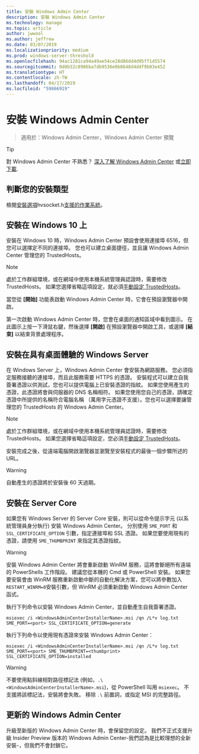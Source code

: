 ```yaml
---
title: 安裝 Windows Admin Center
description: 安裝 Windows Admin Center
ms.technology: manage
ms.topic: article
author: jwwool
ms.author: jeffrew
ms.date: 03/07/2019
ms.localizationpriority: medium
ms.prod: windows-server-threshold
ms.openlocfilehash: 94ac1281ca94a49ae54ce28d86dd4d95ff1d5574
ms.sourcegitcommit: 0d0b32c8986ba7db9536e0b8648d4ddf9b03e452
ms.translationtype: HT
ms.contentlocale: zh-TW
ms.lasthandoff: 04/17/2019
ms.locfileid: "59866919"
---
```

# <a name="install-windows-admin-center"></a>安裝 Windows Admin Center

>適用於：Windows Admin Center，Windows Admin Center 預覽

> [!Tip]
> 對 Windows Admin Center 不熟悉？
> [深入了解 Windows Admin Center](../understand/windows-admin-center.md) 或[立即下載](https://aka.ms/windowsadmincenter).

## <a name="determine-your-installation-type"></a>判斷您的安裝類型

檢閱[安裝選項](..\plan\installation-options.md)hvsocket.h[支援的作業系統](..\plan\installation-options.md#supported-operating-systems-installation)。

## <a name="install-on-windows-10"></a>安裝在 Windows 10 上

安裝在 Windows 10 時，Windows Admin Center 預設會使用連接埠 6516，但您可以選擇定不同的連接埠。 您也可以建立桌面捷徑，並且讓 Windows Admin Center 管理您的 TrustedHosts。

> [!NOTE]
> 處於工作群組環境，或在網域中使用本機系統管理員認證時，需要修改 TrustedHosts。 如果您選擇省略這項設定，就必須[手動設定 TrustedHosts](../use/troubleshooting.md#configure-trustedhosts)。

當您從 **\[開始\]** 功能表啟動 Windows Admin Center 時，它會在預設瀏覽器中開啟。

第一次啟動 Windows Admin Center 時，您會在桌面的通知區域中看到圖示。 在此圖示上按一下滑鼠右鍵，然後選擇 **\[開啟\]** 在預設瀏覽器中開啟工具，或選擇 **\[結束\]** 以結束背景處理程序。

## <a name="install-on-windows-server-with-desktop-experience"></a>安裝在具有桌面體驗的 Windows Server

在 Windows Server 上，Windows Admin Center 會安裝為網路服務。 您必須指定服務接聽的連接埠，而且此服務需要 HTTPS 的憑證。 安裝程式可以建立自我簽署憑證以供測試，您也可以提供電腦上已安裝憑證的指紋。 如果您使用產生的憑證，此憑證將會與伺服器的 DNS 名稱相符。 如果您使用您自己的憑證，請確定憑證中所提供的名稱符合電腦名稱 （萬用字元憑證不支援）。您也可以選擇要讓管理您的 TrustedHosts 的 Windows Admin Center。

> [!NOTE]
> 處於工作群組環境，或在網域中使用本機系統管理員認證時，需要修改 TrustedHosts。 如果您選擇省略這項設定，您必須[手動設定 TrustedHosts](../use/troubleshooting.md#configure-trustedhosts)。

安裝完成之後，從遠端電腦開啟瀏覽器並瀏覽至安裝程式的最後一個步驟所述的 URL。

> [!WARNING]
> 自動產生的憑證將於安裝後 60 天過期。

## <a name="install-on-server-core"></a>安裝在 Server Core

如果您有 Windows Server 的 Server Core 安裝，則可以從命令提示字元 (以系統管理員身分執行) 安裝 Windows Admin Center。 分別使用 `SME_PORT` 和 `SSL_CERTIFICATE_OPTION` 引數，指定連接埠和 SSL 憑證。 如果您要使用現有的憑證，請使用 `SME_THUMBPRINT` 來指定其憑證指紋。

> [!WARNING]
> 安裝 Windows Admin Center 將會重新啟動 WinRM 服務，這將會斷絕所有遠端的 PowerShells 工作階段。 建議您從本機的 Cmd 或 PowerShell 安裝。 如果您要安裝會由 WinRM 服務重新啟動中斷的自動化解決方案，您可以將參數加入```RESTART_WINRM=0```安裝引數，但 WinRM 必須重新啟動 Windows Admin Center 函式。

執行下列命令以安裝 Windows Admin Center，並自動產生自我簽署憑證。

```   
msiexec /i <WindowsAdminCenterInstallerName>.msi /qn /L*v log.txt SME_PORT=<port> SSL_CERTIFICATE_OPTION=generate
```

執行下列命令以使用現有憑證來安裝 Windows Admin Center：

```
msiexec /i <WindowsAdminCenterInstallerName>.msi /qn /L*v log.txt SME_PORT=<port> SME_THUMBPRINT=<thumbprint> SSL_CERTIFICATE_OPTION=installed
```

> [!WARNING]
> 不要使用點斜線相對路徑標記法 (例如，`.\<WindowsAdminCenterInstallerName>.msi`)，從 PowerShell 叫用 `msiexec`。 不支援將該標記法，安裝將會失敗。 移除 `.\` 前置詞，或指定 MSI 的完整路徑。

## <a name="updating-windows-admin-center"></a>更新的 Windows Admin Center

升級至新版的 Windows Admin Center 時，會保留您的設定。 我們不正式支援升級 Insider Preview 版本的 Windows Admin Center-我們認為是比較理想的全新安裝-，但我們不會封鎖它。
